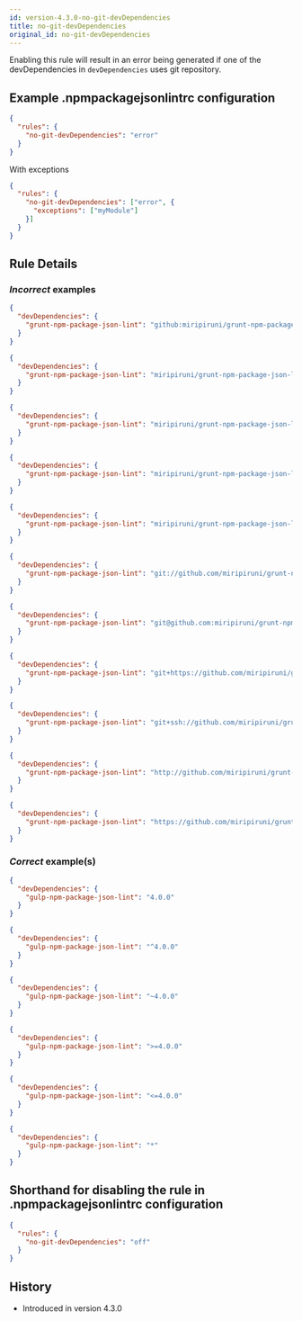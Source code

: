 ```yaml
---
id: version-4.3.0-no-git-devDependencies
title: no-git-devDependencies
original_id: no-git-devDependencies
---
```


Enabling this rule will result in an error being generated if one of the devDependencies in `devDependencies` uses git repository.

## Example .npmpackagejsonlintrc configuration

```json
{
  "rules": {
    "no-git-devDependencies": "error"
  }
}
```

With exceptions

```json
{
  "rules": {
    "no-git-devDependencies": ["error", {
      "exceptions": ["myModule"]
    }]
  }
}
```

## Rule Details

### *Incorrect* examples

```json
{
  "devDependencies": {
    "grunt-npm-package-json-lint": "github:miripiruni/grunt-npm-package-json-lint"
  }
}
```

```json
{
  "devDependencies": {
    "grunt-npm-package-json-lint": "miripiruni/grunt-npm-package-json-lint"
  }
}
```

```json
{
  "devDependencies": {
    "grunt-npm-package-json-lint": "miripiruni/grunt-npm-package-json-lint#miri/issue-42"
  }
}
```

```json
{
  "devDependencies": {
    "grunt-npm-package-json-lint": "miripiruni/grunt-npm-package-json-lint#v1.0.0-rc-1"
  }
}
```

```json
{
  "devDependencies": {
    "grunt-npm-package-json-lint": "miripiruni/grunt-npm-package-json-lint#4f9012b132aa4d2d6097b516b31327c999b0a846"
  }
}
```

```json
{
  "devDependencies": {
    "grunt-npm-package-json-lint": "git://github.com/miripiruni/grunt-npm-package-json-lint.git"
  }
}
```

```json
{
  "devDependencies": {
    "grunt-npm-package-json-lint": "git@github.com:miripiruni/grunt-npm-package-json-lint.git"
  }
}
```

```json
{
  "devDependencies": {
    "grunt-npm-package-json-lint": "git+https://github.com/miripiruni/grunt-npm-package-json-lint.git"
  }
}
```

```json
{
  "devDependencies": {
    "grunt-npm-package-json-lint": "git+ssh://github.com/miripiruni/grunt-npm-package-json-lint.git"
  }
}
```


```json
{
  "devDependencies": {
    "grunt-npm-package-json-lint": "http://github.com/miripiruni/grunt-npm-package-json-lint.git"
  }
}
```

```json
{
  "devDependencies": {
    "grunt-npm-package-json-lint": "https://github.com/miripiruni/grunt-npm-package-json-lint.git"
  }
}
```



### *Correct* example(s)

```json
{
  "devDependencies": {
    "gulp-npm-package-json-lint": "4.0.0"
  }
}
```

```json
{
  "devDependencies": {
    "gulp-npm-package-json-lint": "^4.0.0"
  }
}
```

```json
{
  "devDependencies": {
    "gulp-npm-package-json-lint": "~4.0.0"
  }
}
```

```json
{
  "devDependencies": {
    "gulp-npm-package-json-lint": ">=4.0.0"
  }
}
```

```json
{
  "devDependencies": {
    "gulp-npm-package-json-lint": "<=4.0.0"
  }
}
```

```json
{
  "devDependencies": {
    "gulp-npm-package-json-lint": "*"
  }
}
```

## Shorthand for disabling the rule in .npmpackagejsonlintrc configuration

```json
{
  "rules": {
    "no-git-devDependencies": "off"
  }
}
```

## History

* Introduced in version 4.3.0
